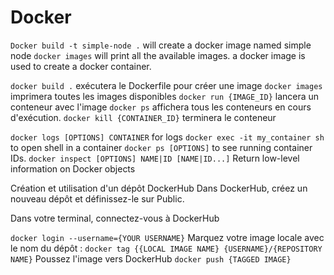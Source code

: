 # Docker 
`Docker build -t simple-node .` will create a docker image named simple node
`docker images` will print all the available images.
a docker image is used to create a docker container.

`docker build .` exécutera le Dockerfile pour créer une image
`docker images` imprimera toutes les images disponibles
`docker run {IMAGE_ID}` lancera un conteneur avec l'image
`docker ps` affichera tous les conteneurs en cours d'exécution.
`docker kill {CONTAINER_ID}` terminera le conteneur

`docker logs [OPTIONS] CONTAINER` for logs
`docker exec -it my_container sh` to open shell in a container
`docker ps [OPTIONS]` to see running container IDs.
`docker inspect [OPTIONS] NAME|ID [NAME|ID...]` Return low-level information on Docker objects


Création et utilisation d'un dépôt DockerHub
Dans DockerHub, créez un nouveau dépôt et définissez-le sur Public.

Dans votre terminal, connectez-vous à DockerHub

`docker login --username={YOUR USERNAME}`
Marquez votre image locale avec le nom du dépôt :
`docker tag {{LOCAL IMAGE NAME} {USERNAME}/{REPOSITORY NAME}`
Poussez l'image vers DockerHub
`docker push {TAGGED IMAGE}`